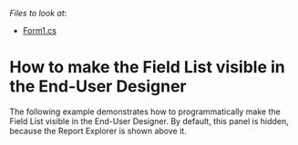<!-- default file list -->
*Files to look at*:

* [Form1.cs](./CS/FieldListFront/Form1.cs)
<!-- default file list end -->
# How to make the Field List visible in the End-User Designer


<p>The following example demonstrates how to programmatically make the Field List visible in the End-User Designer. By default, this panel is hidden, because the Report Explorer is shown above it.</p>

<br/>


